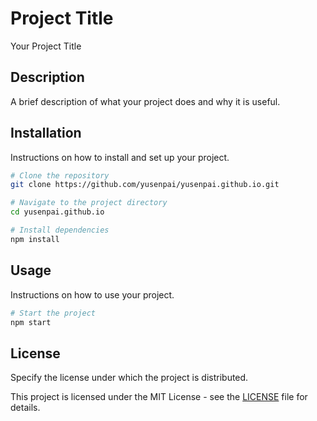 # Project Title
Your Project Title

## Description
A brief description of what your project does and why it is useful.

## Installation
Instructions on how to install and set up your project.

```bash
# Clone the repository
git clone https://github.com/yusenpai/yusenpai.github.io.git

# Navigate to the project directory
cd yusenpai.github.io

# Install dependencies
npm install
```

## Usage
Instructions on how to use your project.

```bash
# Start the project
npm start
```

## License
Specify the license under which the project is distributed.

This project is licensed under the MIT License - see the [LICENSE](LICENSE) file for details.
